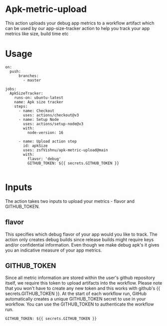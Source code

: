 # Apk-metric-upload

This action uploads your debug app metrics to a workflow artifact which can be used by our app-size-tracker action to help you track your app metrics like size, build time etc

# Usage

```
on:
  push:
      branches:
        - master

jobs:
  ApkSizeTracker:
    runs-on: ubuntu-latest
    name: Apk size tracker
    steps:
      - name: Checkout
        uses: actions/checkout@v3
      - name: Setup Node
        uses: actions/setup-node@v3
        with:
          node-version: 16
          
      - name: Upload action step
        id: apkSize
        uses: zsfVishnu/apk-metric-upload@main
        with:
          flavor: 'debug'
          GITHUB_TOKEN: ${{ secrets.GITHUB_TOKEN }}
          
```

# Inputs
The action takes two inputs to upload your metrics - flavor and GITHUB_TOKEN.

## flavor
This specifies which debug flavor of your app would you like to track. The action only creates debug builds since release builds might require keys and/or confidential information. Even though we make debug apk's it gives you an indicative measure of your app metrics.

## GITHUB_TOKEN
Since all metric information are stored within the user's github repository itself, we require this token to upload artifacts into the workflow. Please note that you won't have to create any new token and this works with github's {{ secrets.GITHUB_TOKEN }}. At the start of each workflow run, GitHub automatically creates a unique GITHUB_TOKEN secret to use in your workflow. You can use the GITHUB_TOKEN to authenticate the workflow run. 
``` 
GITHUB_TOKEN: ${{ secrets.GITHUB_TOKEN }}
```
